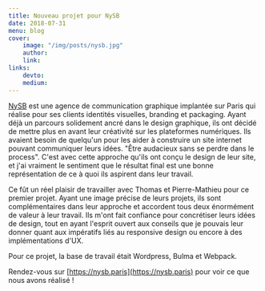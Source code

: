 ```yaml
---
title: Nouveau projet pour NySB
date: 2018-07-31
menu: blog
cover:
    image: "/img/posts/nysb.jpg"
    author:
    link:
links:
    devto:
    medium:
---
```

[NySB](https://nysb.paris) est une agence de communication graphique implantée sur Paris qui réalise pour ses clients identités visuelles, branding et packaging. Ayant déjà un parcours solidement ancré dans le design graphique, ils ont décidé de mettre plus en avant leur créativité sur les plateformes numériques. Ils avaient besoin de quelqu'un pour les aider à construire un site internet pouvant communiquer leurs idées. "Être audacieux sans se perdre dans le process". C'est avec cette approche qu'ils ont conçu le design de leur site, et j'ai vraiment le sentiment que le résultat final est une bonne représentation de ce à quoi ils aspirent dans leur travail.

Ce fût un réel plaisir de travailler avec Thomas et Pierre-Mathieu pour ce premier projet. Ayant une image précise de leurs projets, ils sont complémentaires dans leur approche et accordent tous deux énormément de valeur à leur travail. Ils m'ont fait confiance pour concrétiser leurs idées de design, tout en ayant l'esprit ouvert aux conseils que je pouvais leur donner quant aux impératifs liés au responsive design ou encore à des implémentations d'UX.

Pour ce projet, la base de travail était Wordpress, Bulma et Webpack.

Rendez-vous sur [https://nysb.paris](https://nysb.paris) pour voir ce que nous avons réalisé !
